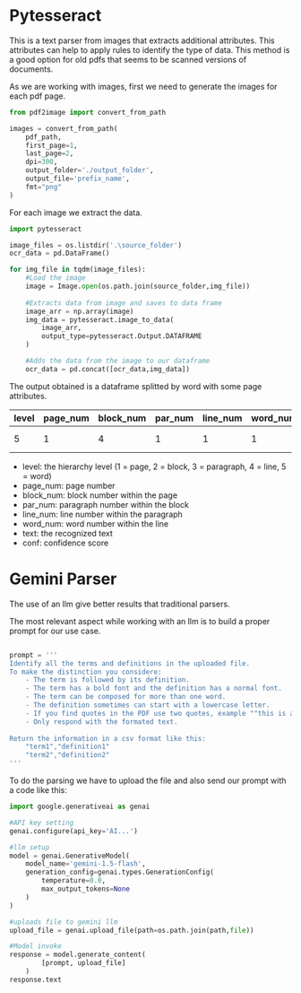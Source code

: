 
# Pytesseract

This is a text parser from images that extracts additional attributes. This attributes can help to apply rules to identify the type of data.
This method is a good option for old pdfs that seems to be scanned versions of documents.

As we are working with images, first we need to generate the images for each pdf page.

```python
from pdf2image import convert_from_path

images = convert_from_path(
	pdf_path, 
	first_page=1,
	last_page=2, 
	dpi=300, 
	output_folder='./output_folder',
	output_file='prefix_name', 
	fmt="png"
)
```

For each image we extract the data.

```python
import pytesseract

image_files = os.listdir('.\source_folder')
ocr_data = pd.DataFrame()

for img_file in tqdm(image_files):
	#Load the image
	image = Image.open(os.path.join(source_folder,img_file))
	
	#Extracts data from image and saves to data frame
	image_arr = np.array(image)
	img_data = pytesseract.image_to_data(
		image_arr, 
		output_type=pytesseract.Output.DATAFRAME
	)

	#Adds the data from the image to our dataframe
	ocr_data = pd.concat([ocr_data,img_data])

```

The output obtained is a dataframe splitted by word with some page attributes.

| level | page_num | block_num | par_num | line_num | word_num | left | top  | width | height | conf      | text  |
| ----- | -------- | --------- | ------- | -------- | -------- | ---- | ---- | ----- | ------ | --------- | ----- |
| 5     | 1        | 4         | 1       | 1        | 1        | 202  | 1783 | 111   | 25     | 83.714577 | A-121 |

- level: the hierarchy level (1 = page, 2 = block, 3 = paragraph, 4 = line, 5 = word)
- page_num: page number
- block_num: block number within the page
- par_num: paragraph number within the block
- line_num: line number within the paragraph
- word_num: word number within the line
- text: the recognized text
- conf: confidence score



# Gemini Parser
The use of an llm give better results that traditional parsers.

The most relevant aspect while working with an llm is to build a proper prompt for our use case.

```python

prompt = '''
Identify all the terms and definitions in the uploaded file.
To make the distinction you considere:
    - The term is followed by its definition.
    - The term has a bold font and the definition has a normal font.
    - The term can be composed for more than one word.
    - The definition sometimes can start with a lowercase letter.
    - If you find quotes in the PDF use two quotes, example ""this is a quoted text"".
    - Only respond with the formated text.
    
Return the information in a csv format like this:
    "term1","definition1"
    "term2","definition2"
'''
```


To do the parsing we have to upload the file and also send our prompt with a code like this:

```python
import google.generativeai as genai

#API key setting
genai.configure(api_key='AI...')

#llm setup
model = genai.GenerativeModel(
    model_name='gemini-1.5-flash',
    generation_config=genai.types.GenerationConfig(
        temperature=0.0,
        max_output_tokens=None
    )
)

#uploads file to gemini llm
upload_file = genai.upload_file(path=os.path.join(path,file))

#Model invoke
response = model.generate_content(
        [prompt, upload_file]
    )
response.text

```